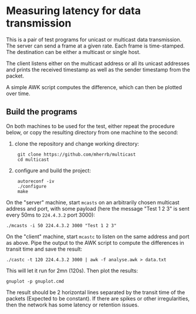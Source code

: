 # Measuring latency for data transmission 

This is a pair of test programs for unicast or multicast data transmission.  The server can send a frame at a given rate. Each frame is time-stamped. The destination can be either a multicast or single host.

The client listens either on the multicast address or all its unicast addresses and prints the received timestamp as well as the sender timestamp from the packet.

A simple AWK script computes the difference, which can then be plotted over time. 


## Build the programs

On both machines to be used for the test, either repeat the procedure below, or copy the resulting directory from one machine to the second: 

1. clone the repository and change working directory:

        git clone https://github.com/mherrb/multicast
        cd multicast
	
1. configure and build the project:

        autoreconf -iv
	    ./configure
	    make
	

On the "server" machine, start `mcasts` on an arbitrarily chosen multicast address and port, with some payload (here the message "Test 1 2 3" is sent every 50ms to `224.4.3.2` port 3000):

    ./mcasts -i 50 224.4.3.2 3000 "Test 1 2 3"
	
On the "client" machine, start `mcastc` to listen on the same address and port as above. Pipe the output to the AWK script to compute the differences in transit time and save the result: 

    ./castc -t 120 224.4.3.2 3000 | awk -f analyse.awk > data.txt
	
This will let it run for 2mn (120s). Then plot the results:

	gnuplot -p gnuplot.cmd

The result should be 2 horizontal lines separated by the transit time of the packets (Expected to be constant). If there are spikes or other irregularities, then the network has some latency or retention issues. 

 
	
